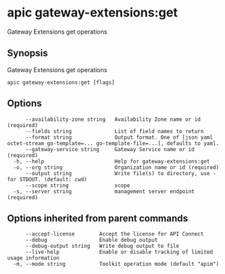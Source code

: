 # apic gateway-extensions:get

Gateway Extensions get operations

## Synopsis

Gateway Extensions get operations

```
apic gateway-extensions:get [flags]
```

## Options

```
      --availability-zone string   Availability Zone name or id (required)
      --fields string              List of field names to return
      --format string              Output format. One of [json yaml octet-stream go-template=... go-template-file=...], defaults to yaml.
      --gateway-service string     Gateway Service name or id (required)
  -h, --help                       Help for gateway-extensions:get
  -o, --org string                 Organization name or id (required)
      --output string              Write file(s) to directory, use - for STDOUT. (default: cwd)
      --scope string               scope
  -s, --server string              management server endpoint (required)
```

## Options inherited from parent commands

```
      --accept-license        Accept the license for API Connect
      --debug                 Enable debug output
      --debug-output string   Write debug output to file
      --live-help             Enable or disable tracking of limited usage information
  -m, --mode string           Toolkit operation mode (default "apim")
```
